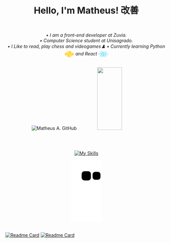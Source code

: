 <div align="center">
  <h1> Hello, I'm Matheus! 改善 </h1>
</div>

  <div align="center"> <br>
     <p><em> • I am a front-end developer at Zuvia. </em> <br>
     <em> • Computer Science student at Unisagrado. </em> <br/>
       <em> • I Like to read, play chess and videogames♟️ </em>
     <em> • Currently learning Python<img align="center" alt="Rafa-python" height="20" width="30" src="https://raw.githubusercontent.com/devicons/devicon/master/icons/python/python-plain.svg"> and React <img align="center" alt="Rafa-React" height="20" width="30" src="https://raw.githubusercontent.com/devicons/devicon/master/icons/react/react-original.svg"> </em></p> 
  </div>
<br />

<div align="center" style="display: inline_block, justify-content:center"> 
  
  <img width="49%" height="195px" src="https://github-readme-stats.vercel.app/api?username=maathzzz&show_icons=true&count_private=true&hide_border=true&theme=radical&include_all_commits=true&&border_radius=8" alt="Matheus A. GitHub" /> 
  
  <img width="39%" height="195px" src="https://github-readme-stats.vercel.app/api/top-langs/?username=maathzzz&layout=compact&hide_border=true&theme=radical&langs_count=6&border_radius=8" />
  
</div>

##
<br>

<div align="center" style="display: inline_block">
  
  [![My Skills](https://skillicons.dev/icons?i=html,css,js,nodejs,react,vuejs,nuxt,vite,php,mysql,cs,github,vscode,visualstudio)](https://skillicons.dev)
  
</div>

<div align="center">
  
 ![Snake animation](https://github.com/maathzzz/maathzzz/blob/output/github-contribution-grid-snake.svg) 

</div>

##

  [![Readme Card](https://github-readme-stats.vercel.app/api/pin/?username=maathzzz&repo=pomodoro-timer&theme=radical)](https://pomodoro-timer-maathzzz.vercel.app/)
  [![Readme Card](https://github-readme-stats.vercel.app/api/pin/?username=maathzzz&repo=my-notes-vue3&theme=radical)](https://mynotes-vue.netlify.app/)
